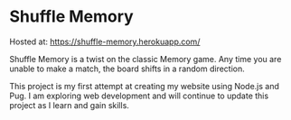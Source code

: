 # Shuffle Memory

Hosted at:
https://shuffle-memory.herokuapp.com/

Shuffle Memory is a twist on the classic Memory game. Any time you are unable to make a match, the board shifts in a random direction.


This project is my first attempt at creating my website using Node.js and Pug. I am exploring web development and will continue to update this project as I learn and gain skills. 
